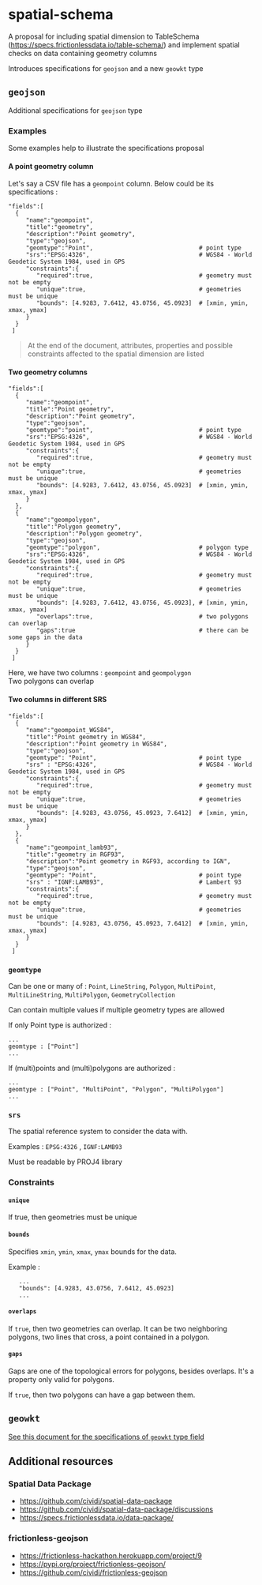 # spatial-schema
A proposal for including spatial dimension to TableSchema (https://specs.frictionlessdata.io/table-schema/) and implement spatial checks on data containing geometry columns

Introduces specifications for `geojson` and a new `geowkt` type

## `geojson`
Additional specifications for `geojson` type

### Examples
Some examples help to illustrate the specifications proposal

#### A point geometry column
Let's say a CSV file has a `geompoint` column. Below could be its specifications :

    "fields":[
      {
         "name":"geompoint",
         "title":"geometry",
         "description":"Point geometry",
         "type":"geojson",
         "geomtype":"Point",                              # point type
         "srs":"EPSG:4326",                               # WGS84 - World Geodetic System 1984, used in GPS
         "constraints":{
            "required":true,                              # geometry must not be empty
            "unique":true,                                # geometries must be unique
            "bounds": [4.9283, 7.6412, 43.0756, 45.0923]  # [xmin, ymin, xmax, ymax]
         }
      }
     ]
     
> At the end of the document, attributes, properties and possible constraints affected to the spatial dimension are listed
     
#### Two geometry columns

    "fields":[
      {
         "name":"geompoint",
         "title":"Point geometry",
         "description":"Point geometry",
         "type":"geojson",
         "geomtype":"point",                              # point type
         "srs":"EPSG:4326",                               # WGS84 - World Geodetic System 1984, used in GPS
         "constraints":{
            "required":true,                              # geometry must not be empty
            "unique":true,                                # geometries must be unique
            "bounds": [4.9283, 7.6412, 43.0756, 45.0923]  # [xmin, ymin, xmax, ymax]
         }
      },
      {
         "name":"geompolygon",
         "title":"Polygon geometry",
         "description":"Polygon geometry",
         "type":"geojson",
         "geomtype":"polygon",                            # polygon type
         "srs":"EPSG:4326",                               # WGS84 - World Geodetic System 1984, used in GPS
         "constraints":{
            "required":true,                              # geometry must not be empty
            "unique":true,                                # geometries must be unique
            "bounds": [4.9283, 7.6412, 43.0756, 45.0923], # [xmin, ymin, xmax, ymax]
            "overlaps":true,                              # two polygons can overlap
            "gaps":true                                   # there can be some gaps in the data
         }
      }
     ]
     
Here, we have two columns : `geompoint` and `geompolygon`  
Two polygons can overlap

#### Two columns in different SRS
    "fields":[
      {
         "name":"geompoint_WGS84",
         "title":"Point geometry in WGS84",
         "description":"Point geometry in WGS84",
         "type":"geojson",
         "geomtype": "Point",                             # point type
         "srs" : "EPSG:4326",                             # WGS84 - World Geodetic System 1984, used in GPS
         "constraints":{
            "required":true,                              # geometry must not be empty
            "unique":true,                                # geometries must be unique
            "bounds": [4.9283, 43.0756, 45.0923, 7.6412]  # [xmin, ymin, xmax, ymax]
         }
      },
      {
         "name":"geompoint_lamb93",
         "title":"geometry in RGF93",
         "description":"Point geometry in RGF93, according to IGN",
         "type":"geojson",
         "geomtype": "Point",                             # point type
         "srs" : "IGNF:LAMB93",                           # Lambert 93
         "constraints":{
            "required":true,                              # geometry must not be empty
            "unique":true,                                # geometries must be unique
            "bounds": [4.9283, 43.0756, 45.0923, 7.6412]  # [xmin, ymin, xmax, ymax]
         }
      }
     ]
     
### `geomtype`
Can be one or many of : `Point`, `LineString`, `Polygon`, `MultiPoint`, `MultiLineString`, `MultiPolygon`, `GeometryCollection`

Can contain multiple values if multiple geometry types are allowed

If only Point type is authorized :

    ...
    geomtype : ["Point"]
    ...

If (multi)points and (multi)polygons are authorized :
    
    ...
    geomtype : ["Point", "MultiPoint", "Polygon", "MultiPolygon"]
    ...

### `srs`
The spatial reference system to consider the data with.

Examples : `EPSG:4326` , `IGNF:LAMB93`

Must be readable by PROJ4 library

### Constraints

#### `unique`
If true, then geometries must be unique

#### `bounds`
Specifies `xmin`, `ymin`, `xmax`, `ymax` bounds for the data.

Example :
       
       ...
       "bounds": [4.9283, 43.0756, 7.6412, 45.0923]
       ...


#### `overlaps`
If `true`, then two geometries can overlap. It can be two neighboring polygons, two lines that cross, a point contained in a polygon.

#### `gaps`
Gaps are one of the topological errors for polygons, besides overlaps. It's a property only valid for polygons.

If `true`, then two polygons can have a gap between them.

## `geowkt`
[See this document for the specifications of `geowkt` type field](geowkt.md)

## Additional resources
### Spatial Data Package
- https://github.com/cividi/spatial-data-package
- https://github.com/cividi/spatial-data-package/discussions
- https://specs.frictionlessdata.io/data-package/

### frictionless-geojson
- https://frictionless-hackathon.herokuapp.com/project/9
- https://pypi.org/project/frictionless-geojson/
- https://github.com/cividi/frictionless-geojson

